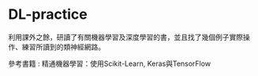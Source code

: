 # DL-practice
利用課外之餘，研讀了有關機器學習及深度學習的書，並且找了幾個例子實際操作、練習所讀到的類神經網路。         

參考書籍 : 精通機器學習：使用Scikit-Learn, Keras與TensorFlow
